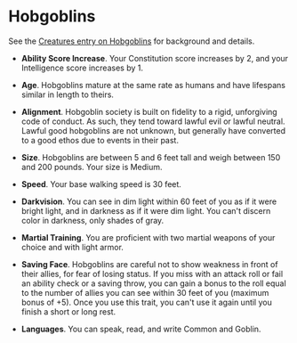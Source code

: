 # Hobgoblins
See the [Creatures entry on Hobgoblins](../Creatures/Hobgoblin.md) for background and details.

* **Ability Score Increase**. Your Constitution score increases by 2, and your Intelligence score increases by 1.

* **Age**. Hobgoblins mature at the same rate as humans and have lifespans similar in length to theirs.

* **Alignment**. Hobgoblin society is built on fidelity to a rigid, unforgiving code of conduct. As such, they tend toward lawful evil or lawful neutral. Lawful good hobgoblins are not unknown, but generally have converted to a good ethos due to events in their past.

* **Size**. Hobgoblins are between 5 and 6 feet tall and weigh between 150 and 200 pounds. Your size is Medium.

* **Speed**. Your base walking speed is 30 feet.

* **Darkvision**. You can see in dim light within 60 feet of you as if it were bright light, and in darkness as if it were dim light. You can't discern color in darkness, only shades of gray.

* **Martial Training**. You are proficient with two martial weapons of your choice and with light armor.

* **Saving Face**. Hobgoblins are careful not to show weakness in front of their allies, for fear of losing status. If you miss with an attack roll or fail an ability check or a saving throw, you can gain a bonus to the roll equal to the number of allies you can see within 30 feet of you (maximum bonus of +5). Once you use this trait, you can't use it again until you finish a short or long rest.

* **Languages**. You can speak, read, and write Common and Goblin.
